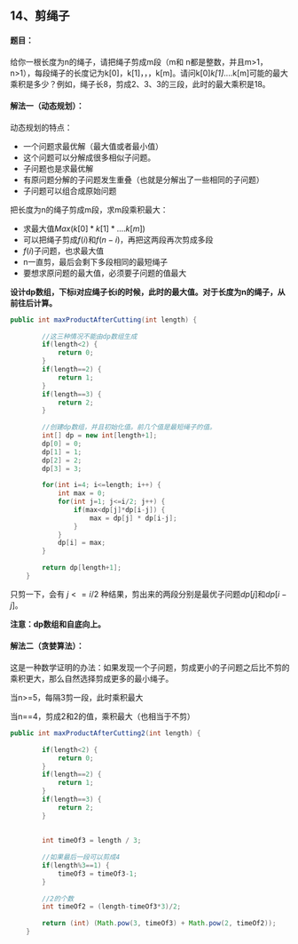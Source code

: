 ## 14、剪绳子

#### 题目：

给你一根长度为n的绳子，请把绳子剪成m段（m和 n都是整数，并且m>1，n>1），每段绳子的长度记为k[0]，k[1]，，，k[m]。请问k[0]*k[1]*....k[m]可能的最大乘积是多少？例如，绳子长8，剪成2、3、3的三段，此时的最大乘积是18。



#### 解法一（动态规划）：

动态规划的特点：

- 一个问题求最优解（最大值或者最小值）
- 这个问题可以分解成很多相似子问题。
- 子问题也是求最优解
- 有原问题分解的子问题发生重叠（也就是分解出了一些相同的子问题）
- 子问题可以组合成原始问题



把长度为n的绳子剪成m段，求m段乘积最大：

- 求最大值$Max(k[0]*k[1]*....k[m])$
- 可以把绳子剪成$f(i)$和$f(n-i)$，再把这两段再次剪成多段
- $f(i)$子问题，也求最大值
- n一直剪，最后会剩下多段相同的最短绳子
- 要想求原问题的最大值，必须要子问题的值最大



**设计dp数组，下标i对应绳子长i的时候，此时的最大值。对于长度为n的绳子，从前往后计算。**

~~~java
public int maxProductAfterCutting(int length) {
		
		//这三种情况不能由dp数组生成
		if(length<2) {
			return 0;
		}
		if(length==2) {
			return 1;
		}
		if(length==3) {
			return 2;
		}
		
		//创建dp数组，并且初始化值。前几个值是最短绳子的值。
		int[] dp = new int[length+1];
		dp[0] = 0;
		dp[1] = 1;
		dp[2] = 2;
		dp[3] = 3;
		
		for(int i=4; i<=length; i++) {
			int max = 0;
			for(int j=1; j<=i/2; j++) {
				if(max<dp[j]*dp[i-j]) {
					max = dp[j] * dp[i-j];
				}
			}
			dp[i] = max;
		}
		
		return dp[length+1];
	}
~~~

只剪一下，会有 $j<=i/2$  种结果，剪出来的两段分别是最优子问题$dp[j]$和$dp[i-j]$。

**注意：dp数组和自底向上。**



#### 解法二（贪婪算法）：

这是一种数学证明的办法：如果发现一个子问题，剪成更小的子问题之后比不剪的乘积更大，那么自然选择剪成更多的最小绳子。

当n>=5，每隔3剪一段，此时乘积最大

当n==4，剪成2和2的值，乘积最大（也相当于不剪）

```java
public int maxProductAfterCutting2(int length) {
		
		if(length<2) {
			return 0;
		}
		if(length==2) {
			return 1;
		}
		if(length==3) {
			return 2;
		}
		
		
		int timeOf3 = length / 3;
		
		//如果最后一段可以剪成4
		if(length%3==1) {
			timeOf3 = timeOf3-1;
		}
		
		//2的个数
		int timeOf2 = (length-timeOf3*3)/2;
		
		return (int) (Math.pow(3, timeOf3) + Math.pow(2, timeOf2));
	}
```

